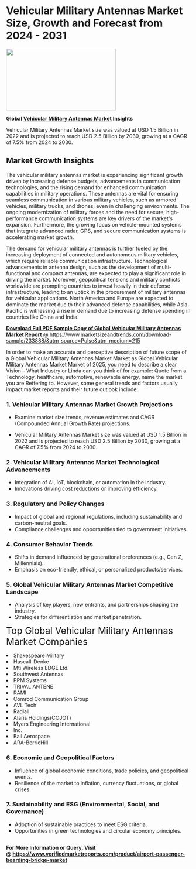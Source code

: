 <H1>Vehicular Military Antennas Market Size, Growth and Forecast from 2024 - 2031</H1><img class="aligncenter size-medium wp-image-584254" src="https://thirdeyenews.in/wp-content/uploads/2024/09/Global-Market-Research-300x168.jpeg" alt="" width="300" height="168" /><p><strong>Global&nbsp;<a href="https://www.marketsizeandtrends.com/download-sample/233888/&amp;utm_source=Pulse&amp;utm_medium=215">Vehicular Military Antennas Market</a> Insights</strong></p><p>Vehicular Military Antennas Market size was valued at USD 1.5 Billion in 2022 and is projected to reach USD 2.5 Billion by 2030, growing at a CAGR of 7.5% from 2024 to 2030.</p><p><h2>Market Growth Insights</h2> <p>The vehicular military antennas market is experiencing significant growth driven by increasing defense budgets, advancements in communication technologies, and the rising demand for enhanced communication capabilities in military operations. These antennas are vital for ensuring seamless communication in various military vehicles, such as armored vehicles, military trucks, and drones, even in challenging environments. The ongoing modernization of military forces and the need for secure, high-performance communication systems are key drivers of the market's expansion. Furthermore, the growing focus on vehicle-mounted systems that integrate advanced radar, GPS, and secure communication systems is accelerating market growth.</p> <p><a href="#"></a></p> <p>The demand for vehicular military antennas is further fueled by the increasing deployment of connected and autonomous military vehicles, which require reliable communication infrastructure. Technological advancements in antenna design, such as the development of multi-functional and compact antennas, are expected to play a significant role in driving the market. Moreover, geopolitical tensions and military conflicts worldwide are prompting countries to invest heavily in their defense infrastructure, leading to an uptick in the procurement of military antennas for vehicular applications. North America and Europe are expected to dominate the market due to their advanced defense capabilities, while Asia-Pacific is witnessing a rise in demand due to increasing defense spending in countries like China and India. <p><a href="#"></p><p><span class=""><strong>Download Full PDF Sample Copy of Global Vehicular Military Antennas Market Report</strong> @ <a href="https://www.marketsizeandtrends.com/download-sample/233888/&amp;utm_source=Pulse&amp;utm_medium=215" target="_blank">https://www.marketsizeandtrends.com/download-sample/233888/&amp;utm_source=Pulse&amp;utm_medium=215</a></span></p><p>In order to make an accurate and perceptive description of future scope of a Global&nbsp;Vehicular Military Antennas Market Market as Global&nbsp;Vehicular Military Antennas Market Market of 2025, you need to describe a clear Vision &ndash; What Industry or Linda can you think of for example: Quote from a Technology, healthcare, automotive, renewable energy, name the market you are Reffering to. However, some general trends and factors usually impact market reports and their future outlook include:</p><h3>1.&nbsp;<strong>Vehicular Military Antennas Market Growth Projections</strong></h3><ul><li>Examine market size trends, revenue estimates and CAGR (Compounded Annual Growth Rate) projections.</li><li><p>Vehicular Military Antennas Market size was valued at USD 1.5 Billion in 2022 and is projected to reach USD 2.5 Billion by 2030, growing at a CAGR of 7.5% from 2024 to 2030.</p></li></ul><h3>2.&nbsp;<strong>Vehicular Military Antennas Market Technological Advancements</strong></h3><ul><li>Integration of AI, IoT, blockchain, or automation in the industry.</li><li>Innovations driving cost reductions or improving efficiency.</li></ul><h3>3.&nbsp;<strong>Regulatory and Policy Changes</strong></h3><ul><li>Impact of global and regional regulations, including sustainability and carbon-neutral goals.</li><li>Compliance challenges and opportunities tied to government initiatives.</li></ul><h3>4.&nbsp;<strong>Consumer Behavior Trends</strong></h3><ul><li>Shifts in demand influenced by generational preferences (e.g., Gen Z, Millennials).</li><li>Emphasis on eco-friendly, ethical, or personalized products/services.</li></ul><h3>5.&nbsp;<strong>Global Vehicular Military Antennas Market Competitive Landscape</strong></h3><ul><li>Analysis of key players, new entrants, and partnerships shaping the industry.</li><li>Strategies for differentiation and market penetration.</li></ul><p data-pm-slice="1 1 []"><span style="color: inherit; font-family: inherit; font-size: 25px;">Top Global Vehicular Military Antennas Market Companies</span></p><div class="" data-test-id=""><p><li>Shakespeare Military</li><li> Hascall-Denke</li><li> Mti Wireless EDGE Ltd.</li><li> Southwest Antennas</li><li> PPM Systems</li><li> TRIVAL ANTENE</li><li> RAMI</li><li> Comrod Communication Group</li><li> AVL Tech</li><li> Radiall</li><li> Alaris Holdings(COJOT)</li><li> Myers Engineering International</li><li> Inc.</li><li> Ball Aerospace</li><li> ARA-BerrieHill</li></p></div><h3>6.&nbsp;<strong>Economic and Geopolitical Factors</strong></h3><ul><li>Influence of global economic conditions, trade policies, and geopolitical events.</li><li>Resilience of the market to inflation, currency fluctuations, or global crises.</li></ul><h3>7.&nbsp;<strong>Sustainability and ESG (Environmental, Social, and Governance)</strong></h3><ul><li>Adoption of sustainable practices to meet ESG criteria.</li><li>Opportunities in green technologies and circular economy principles.</li></ul><h2><strong style="font-size: 14px;">For More Information or Query, Visit @&nbsp;</strong><a style="background-color: #ffffff; font-size: 14px;" href="https://www.marketsizeandtrends.com/report/vehicular-military-antennas-market/" target="_blank">https://www.verifiedmarketreports.com/product/airport-passenger-boarding-bridge-market</a></h2>

